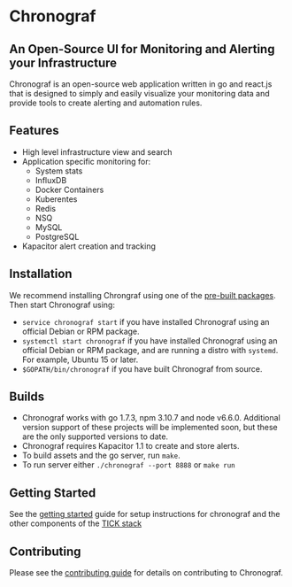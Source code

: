 # Chronograf

## An Open-Source UI for Monitoring and Alerting your Infrastructure
Chronograf is an open-source web application written in go and react.js that is designed to simply and easily visualize your monitoring data and provide tools to create alerting and automation rules. 

## Features
* High level infrastructure view and search
* Application specific monitoring for:
  * System stats
  * InfluxDB
  * Docker Containers
  * Kuberentes
  * Redis
  * NSQ
  * MySQL
  * PostgreSQL
* Kapacitor alert creation and tracking

## Installation

We recommend installing Chrongraf using one of the [pre-built packages](https://influxdata.com/downloads/#chronograf). Then start Chronograf using:

* `service chronograf start` if you have installed Chronograf using an official Debian or RPM package.
* `systemctl start chronograf` if you have installed Chronograf using an official Debian or RPM package, and are running a distro with `systemd`. For example, Ubuntu 15 or later.
* `$GOPATH/bin/chronograf` if you have built Chronograf from source.

## Builds

* Chronograf works with go 1.7.3, npm 3.10.7 and node v6.6.0. Additional version support of these projects will be implemented soon, but these are the only supported versions to date.
* Chronograf requires Kapacitor 1.1 to create and store alerts.
* To build assets and the go server, run `make`.
* To run server either `./chronograf --port 8888` or `make run`

## Getting Started
See the [getting started](https://github.com/influxdata/chronograf/blob/master/docs/GETTING_STARTED.md) guide for setup instructions for chronograf and the other components of the [TICK stack](https://www.influxdata.com/get-started/what-is-the-tick-stack/)

## Contributing

Please see the [contributing guide](CONTRIBUTING.md) for details on contributing to Chronograf.


